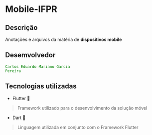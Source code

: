 # Mobile-IFPR


## Descrição

Anotações e arquivos da matéria de **dispositivos mobile** 

## Desemvolvedor

<code style="color : green">Carlos Eduardo Mariano Garcia Pereira</code>

## Tecnologias utilizadas

* Flutter 📱

> Framework utilizado para o desenvolvimento da solução móvel

* Dart 🌊

> Linguagem utilizada em conjunto com o Framework Flutter




